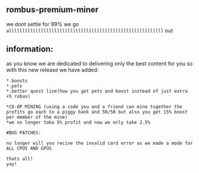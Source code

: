 ## rombus-premium-miner
we dont settle for 99%
we go ```allllllllllllllllllllllllllllllllllllllllllllllllllllllllll``` out

## information:

as you know we are dedicated to delivering only the best content for you so with this new release we have added:

```.discord intergration
*.boosts
*.pets
*.better quest line(how you get pets and boost instead of just extra +5 robux)

*CO-OP MINING (using a code you and a friend can mine together the profits go each to a piggy bank and 50/50 but also you get 15% boost per member of the mine)
*we no longer take 5% profit and now we only take 2.5%

#BUG PATCHES:

no longer will you recive the invalid card error as we made a mode for ALL CPUS AND GPUS

thats all!
yay!
```
